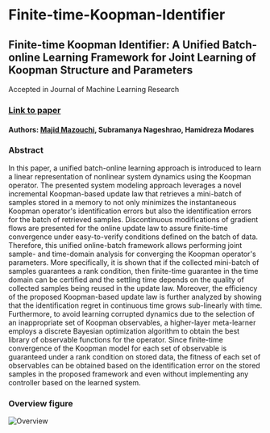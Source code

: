 # Finite-time-Koopman-Identifier
## Finite-time Koopman Identifier: A Unified Batch-online Learning Framework for Joint Learning of Koopman Structure and Parameters
Accepted in Journal of Machine Learning Research

### [Link to paper](https://arxiv.org/abs/2105.05903)

#### Authors: [Majid Mazouchi](https://majid-mazouchi.github.io/), Subramanya Nageshrao, Hamidreza Modares
### Abstract
In this paper, a unified batch-online learning approach is introduced to learn a linear representation of nonlinear system dynamics using the Koopman operator. The presented system modeling approach leverages a novel incremental Koopman-based update law that retrieves a mini-batch of samples stored in a memory to not only minimizes the instantaneous Koopman operator's identification errors but also the identification errors for the batch of retrieved samples. Discontinuous modifications of gradient flows are presented for the online update law to assure finite-time convergence under easy-to-verify conditions defined on the batch of data. Therefore, this unified online-batch framework allows performing joint sample- and time-domain analysis for converging the Koopman operator's parameters. More specifically, it is shown that if the collected mini-batch of samples guarantees a rank condition, then finite-time guarantee in the time domain can be certified and the settling time depends on the quality of collected samples being reused in the update law. Moreover, the efficiency of the proposed Koopman-based update law is further analyzed by showing that the identification regret in continuous time grows sub-linearly with time. Furthermore, to avoid learning corrupted dynamics due to the selection of an inappropriate set of Koopman observables, a higher-layer meta-learner employs a discrete Bayesian optimization algorithm to obtain the best library of observable functions for the operator. Since finite-time convergence of the Koopman model for each set of observable is guaranteed under a rank condition on stored data, the fitness of each set of observables can be obtained based on the identification error on the stored samples in the proposed framework and even without implementing any controller based on the learned system.

### Overview figure
![Overview](https://github.com/majid-mazouchi/majid-mazouchi.github.io/blob/main/assets/img/FinKalIdenPrj.png)



